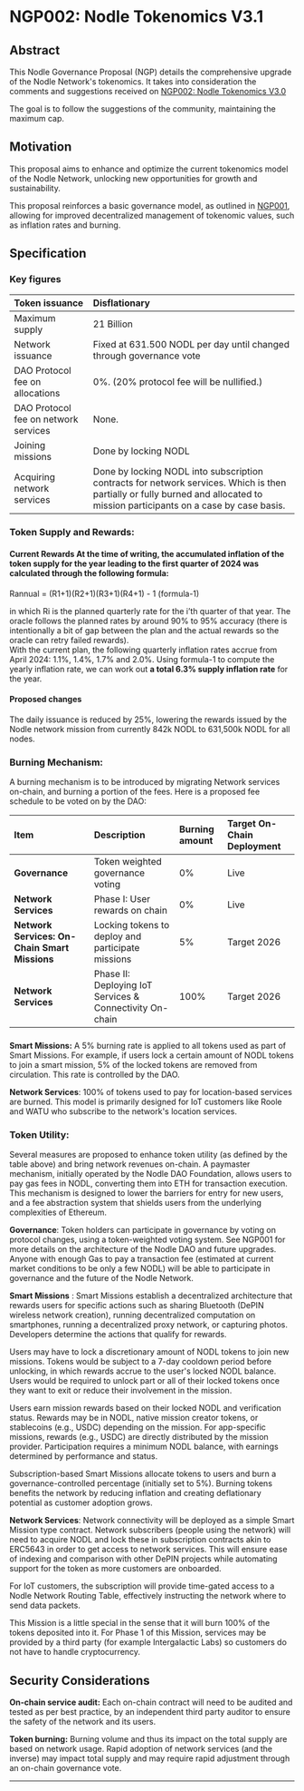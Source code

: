 # NGP002: Nodle Tokenomics V3.1

## Abstract

This Nodle Governance Proposal (NGP) details the comprehensive upgrade of the Nodle Network's tokenomics. It takes into consideration the comments and suggestions received on [NGP002: Nodle Tokenomics V3.0](https://github.com/NodleCode/governance/blob/432ebf63f5f4cbe9f9ffaeaabf974211501a6630/Drafts/NGP002%20Nodle%20Tokenomics%20V3.md)

The goal is to follow the suggestions of the community, maintaining the maximum cap.

## Motivation

This proposal aims to enhance and optimize the current tokenomics model of the Nodle Network, unlocking new opportunities for growth and sustainability.

This proposal reinforces a basic governance model, as outlined in [NGP001](https://github.com/NodleCode/governance/blob/main/Drafts/NGP001%20Creation%20of%20the%20Nodle%20DAO.md), allowing for improved decentralized management of tokenomic values, such as inflation rates and burning.

## Specification

### Key figures

| Token issuance | Disflationary  |
| :---- | :---- |
| Maximum supply | 21 Billion |
| Network issuance  | Fixed at 631.500 NODL per day until changed through governance vote |
| DAO Protocol fee on allocations | 0%. (20% protocol fee will be nullified.) |
| DAO Protocol fee on network services | None. |
| Joining missions | Done by locking NODL  |
| Acquiring network services | Done by locking NODL into subscription contracts for network services. Which is then partially or fully burned and allocated to mission participants on a case by case basis. |

### Token Supply and Rewards:

#### Current Rewards  At the time of writing, the accumulated inflation of the token supply for the year leading to the first quarter of 2024 was calculated through the following formula: 	

Rannual \= (R1\+1)(R2\+1)(R3\+1)(R4\+1) \- 1    (formula-1)

in which Ri is the planned quarterly rate for the i’th quarter of that year. The oracle follows the planned rates by around 90% to 95% accuracy (there is intentionally a bit of gap between the plan and the actual rewards so the oracle can retry failed rewards).   
With the current plan, the following quarterly inflation rates accrue from April 2024: 1.1%, 1.4%, 1.7% and 2.0%. Using formula-1 to compute the yearly inflation rate, we can work out **a total 6.3% supply inflation rate** for the year. 

#### Proposed changes 

The daily issuance is reduced by 25%, lowering the rewards issued by the Nodle network mission from currently 842k NODL to 631,500k NODL for all nodes.

### Burning Mechanism:

A burning mechanism is to be introduced by migrating Network services on-chain, and burning a portion of the fees. Here is a proposed fee schedule to be voted on by the DAO:  
 

| Item  | Description | Burning amount  | Target  On-Chain Deployment   |
| :---- | :---- | :---- | :---- |
| **Governance**  | Token weighted governance voting  | 0% | Live |
| **Network Services**  | Phase I: User rewards on chain  | 0% | Live  |
| **Network Services: On-Chain Smart Missions**  | Locking tokens to deploy and participate  missions  | 5% | Target 2026 |
| **Network Services**  | Phase II: Deploying IoT Services & Connectivity On-chain  | 100% | Target 2026 |

### 

**Smart Missions:** A 5% burning rate is applied to all tokens used as part of Smart Missions. For example, if users lock a certain amount of NODL tokens to join a smart mission, 5% of the locked tokens are removed from circulation. This rate is controlled by the DAO.

**Network Services**: 100% of tokens used to pay for location-based services are burned. This model is primarily designed for IoT customers like Roole and WATU who subscribe to the network's location services.

### Token Utility:

Several measures are proposed to enhance token utility (as defined by the table above) and bring network revenues on-chain. A paymaster mechanism, initially operated by the Nodle DAO Foundation, allows users to pay gas fees in NODL, converting them into ETH for transaction execution. This mechanism is designed to lower the barriers for entry for new users, and a fee abstraction system that shields users from the underlying complexities of Ethereum.  

**Governance**: Token holders can participate in governance by voting on protocol changes, using a token-weighted voting system. See NGP001 for more details on the architecture of the Nodle DAO and future upgrades. Anyone with enough Gas to pay a transaction fee (estimated at current market conditions to be only a few NODL) will be able to participate in governance and the future of the Nodle Network. 

**Smart Missions** : Smart Missions establish a decentralized architecture that rewards users for specific actions such as sharing Bluetooth (DePIN wireless network creation), running decentralized computation on smartphones, running a decentralized proxy network, or capturing photos. Developers determine the actions that qualify for rewards.

Users may have to  lock a discretionary amount of NODL tokens to join new missions. Tokens would be  subject to a 7-day cooldown period before unlocking, in which rewards accrue to the user's locked NODL balance. Users would be required to unlock part or all of their locked tokens once they want to exit or reduce their involvement in the mission.

Users earn mission rewards based on their locked NODL and verification status. Rewards may be in NODL, native mission creator tokens, or stablecoins (e.g., USDC) depending on the mission. For app-specific missions, rewards (e.g., USDC) are directly distributed by the mission provider. Participation requires a minimum NODL balance, with earnings determined by performance and status.

Subscription-based Smart Missions allocate tokens to users and burn a governance-controlled percentage (initially set to 5%). Burning tokens benefits the network by reducing inflation and creating deflationary potential as customer adoption grows.

**Network Services**: Network connectivity will be deployed as a simple Smart Mission type contract. Network subscribers (people using the network) will need to acquire NODL and lock these in subscription contracts akin to ERC5643 in order to get access to network services. This will ensure ease of indexing and comparison with other DePIN projects while automating support for the token as more customers are onboarded.

For IoT customers, the subscription will provide time-gated access to a Nodle Network Routing Table, effectively instructing the network where to send data packets.

This Mission is a little special in the sense that it will burn 100% of the tokens deposited into it. For Phase 1 of this Mission, services may be provided by a third party (for example Intergalactic Labs) so customers do not have to handle cryptocurrency. 

## Security Considerations

**On-chain service audit:** Each on-chain contract will need to be audited and tested as per best practice, by an independent third party auditor to ensure the safety of the network and its users. 

**Token burning:** Burning volume and thus its impact on the total supply are based on network usage. Rapid adoption of network services (and the inverse) may impact total supply and may require rapid adjustment through an on-chain governance vote.   

---


